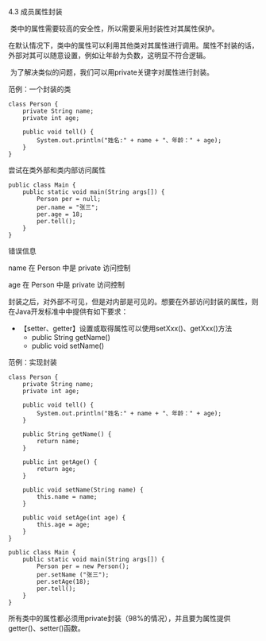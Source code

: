 4.3 成员属性封装

​        类中的属性需要较高的安全性，所以需要采用封装性对其属性保护。

​        在默认情况下，类中的属性可以利用其他类对其属性进行调用。属性不封装的话，外部对其可以随意设置，例如让年龄为负数，这明显不符合逻辑。

​        为了解决类似的问题，我们可以用private关键字对属性进行封装。

范例：一个封装的类

```
class Person {
    private String name;
    private int age;

    public void tell() {
        System.out.println("姓名:" + name + "、年龄：" + age);
    }
}
```

尝试在类外部和类内部访问属性

```
public class Main {
    public static void main(String args[]) {
        Person per = null;
        per.name = "张三";
        per.age = 18;
        per.tell();
    }
}
```



错误信息

name 在 Person 中是 private 访问控制

age 在 Person 中是 private 访问控制

​        封装之后，对外部不可见，但是对内部是可见的。想要在外部访问封装的属性，则在Java开发标准中中提供有如下要求：

- 【setter、getter】设置或取得属性可以使用setXxx()、getXxx()方法
  - public String getName()
  - public void setName()

范例：实现封装

```
class Person {
    private String name;
    private int age;

    public void tell() {
        System.out.println("姓名:" + name + "、年龄：" + age);
    }

    public String getName() {
        return name;
    }

    public int getAge() {
        return age;
    }

    public void setName(String name) {
        this.name = name;
    }

    public void setAge(int age) {
        this.age = age;
    }
}

public class Main {
    public static void main(String args[]) {
        Person per = new Person();
        per.setName ("张三");
        per.setAge(18);
        per.tell();
    }
}
```

所有类中的属性都必须用private封装（98%的情况），并且要为属性提供getter()、setter()函数。